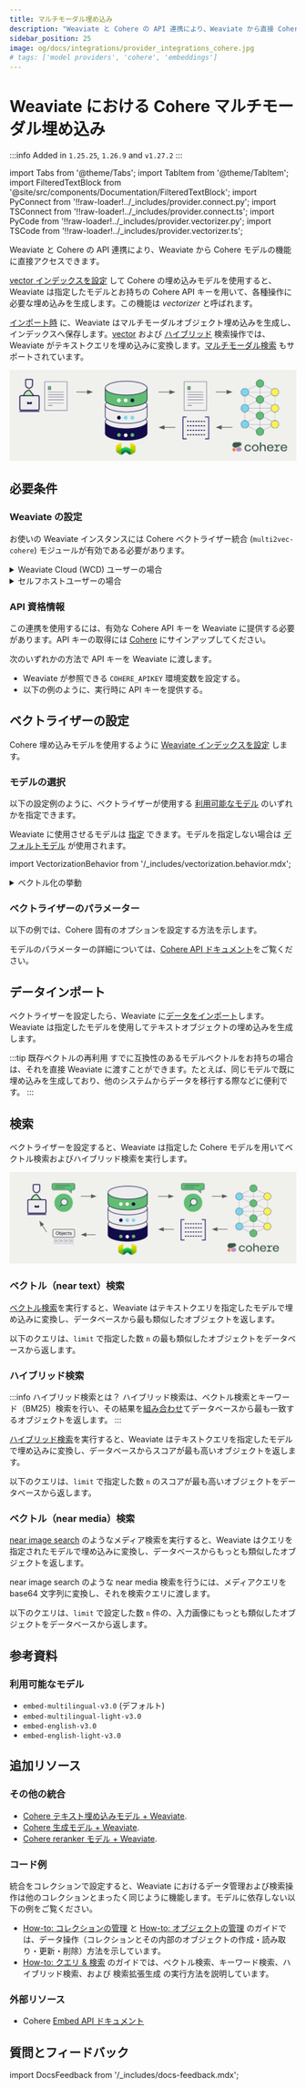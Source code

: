 ```yaml
---
title: マルチモーダル埋め込み
description: "Weaviate と Cohere の API 連携により、Weaviate から直接 Cohere モデルの機能にアクセスできます。"
sidebar_position: 25
image: og/docs/integrations/provider_integrations_cohere.jpg
# tags: ['model providers', 'cohere', 'embeddings']
---
```


# Weaviate における Cohere マルチモーダル埋め込み

:::info Added in `1.25.25`, `1.26.9` and `v1.27.2`
:::

import Tabs from '@theme/Tabs';
import TabItem from '@theme/TabItem';
import FilteredTextBlock from '@site/src/components/Documentation/FilteredTextBlock';
import PyConnect from '!!raw-loader!../_includes/provider.connect.py';
import TSConnect from '!!raw-loader!../_includes/provider.connect.ts';
import PyCode from '!!raw-loader!../_includes/provider.vectorizer.py';
import TSCode from '!!raw-loader!../_includes/provider.vectorizer.ts';

Weaviate と Cohere の API 連携により、Weaviate から Cohere モデルの機能に直接アクセスできます。

[vector インデックスを設定](#configure-the-vectorizer) して Cohere の埋め込みモデルを使用すると、Weaviate は指定したモデルとお持ちの Cohere API キーを用いて、各種操作に必要な埋め込みを生成します。この機能は *vectorizer* と呼ばれます。

[インポート時](#data-import) に、Weaviate はマルチモーダルオブジェクト埋め込みを生成し、インデックスへ保存します。[vector](#vector-near-text-search) および [ハイブリッド](#hybrid-search) 検索操作では、Weaviate がテキストクエリを埋め込みに変換します。[マルチモーダル検索](#vector-near-media-search) もサポートされています。

![Embedding integration illustration](../_includes/integration_cohere_embedding.png)

## 必要条件

### Weaviate の設定

お使いの Weaviate インスタンスには Cohere ベクトライザー統合 (`multi2vec-cohere`) モジュールが有効である必要があります。

<details>
  <summary>Weaviate Cloud (WCD) ユーザーの場合</summary>

この統合は WCD サーバーレスインスタンスでデフォルトで有効になっています。

</details>

<details>
  <summary>セルフホストユーザーの場合</summary>

- [クラスターメタデータ](/deploy/configuration/meta.md) を確認し、モジュールが有効かどうかを確認します。
- Weaviate でモジュールを有効化するには、[モジュール設定方法](../../configuration/modules.md) ガイドに従ってください。

</details>

### API 資格情報

この連携を使用するには、有効な Cohere API キーを Weaviate に提供する必要があります。API キーの取得には [Cohere](https://cohere.com/) にサインアップしてください。

次のいずれかの方法で API キーを Weaviate に渡します。

- Weaviate が参照できる `COHERE_APIKEY` 環境変数を設定する。
- 以下の例のように、実行時に API キーを提供する。

<Tabs groupId="languages">

 <TabItem value="py" label="Python API v4">
    <FilteredTextBlock
      text={PyConnect}
      startMarker="# START CohereInstantiation"
      endMarker="# END CohereInstantiation"
      language="py"
    />
  </TabItem>

 <TabItem value="js" label="JS/TS API v3">
    <FilteredTextBlock
      text={TSConnect}
      startMarker="// START CohereInstantiation"
      endMarker="// END CohereInstantiation"
      language="ts"
    />
  </TabItem>

</Tabs>

## ベクトライザーの設定

Cohere 埋め込みモデルを使用するように [Weaviate インデックスを設定](../../manage-collections/vector-config.mdx#specify-a-vectorizer) します。

<Tabs groupId="languages">
  <TabItem value="py" label="Python API v4">
    <FilteredTextBlock
      text={PyCode}
      startMarker="# START BasicMMVectorizerCohere"
      endMarker="# END BasicMMVectorizerCohere"
      language="py"
    />
  </TabItem>

  <TabItem value="js" label="JS/TS API v3">
    <FilteredTextBlock
      text={TSCode}
      startMarker="// START BasicMMVectorizerCohere"
      endMarker="// END BasicMMVectorizerCohere"
      language="ts"
    />
  </TabItem>

</Tabs>

### モデルの選択

以下の設定例のように、ベクトライザーが使用する [利用可能なモデル](#available-models) のいずれかを指定できます。

<Tabs groupId="languages">
  <TabItem value="py" label="Python API v4">
    <FilteredTextBlock
      text={PyCode}
      startMarker="# START MMVectorizerCohereCustomModel"
      endMarker="# END MMVectorizerCohereCustomModel"
      language="py"
    />
  </TabItem>

  <TabItem value="js" label="JS/TS API v3">
    <FilteredTextBlock
      text={TSCode}
      startMarker="// START MMVectorizerCohereCustomModel"
      endMarker="// END MMVectorizerCohereCustomModel"
      language="ts"
    />
  </TabItem>

</Tabs>

Weaviate に使用させるモデルは [指定](#vectorizer-parameters) できます。モデルを指定しない場合は [デフォルトモデル](#available-models) が使用されます。

import VectorizationBehavior from '/_includes/vectorization.behavior.mdx';

<details>
  <summary>ベクトル化の挙動</summary>

<VectorizationBehavior/>

</details>



### ベクトライザーのパラメーター

以下の例では、Cohere 固有のオプションを設定する方法を示します。

<Tabs groupId="languages">
  <TabItem value="py" label="Python API v4">
    <FilteredTextBlock
      text={PyCode}
      startMarker="# START FullMMVectorizerCohere"
      endMarker="# END FullMMVectorizerCohere"
      language="py"
    />
  </TabItem>

  <TabItem value="js" label="JS/TS API v3">
    <FilteredTextBlock
      text={TSCode}
      startMarker="// START FullMMVectorizerCohere"
      endMarker="// END FullMMVectorizerCohere"
      language="ts"
    />
  </TabItem>

</Tabs>

モデルのパラメーターの詳細については、[Cohere API ドキュメント](https://docs.cohere.com/reference/embed)をご覧ください。

## データインポート

ベクトライザーを設定したら、Weaviate に[データをインポート](../../manage-objects/import.mdx)します。Weaviate は指定したモデルを使用してテキストオブジェクトの埋め込みを生成します。

<Tabs groupId="languages">

 <TabItem value="py" label="Python API v4">
    <FilteredTextBlock
      text={PyCode}
      startMarker="# START MMBatchImportExample"
      endMarker="# END MMBatchImportExample"
      language="py"
    />
  </TabItem>

 <TabItem value="js" label="JS/TS API v3">
    <FilteredTextBlock
      text={TSCode}
      startMarker="// START MMBatchImportExample"
      endMarker="// END MMBatchImportExample"
      language="ts"
    />
  </TabItem>

</Tabs>

:::tip 既存ベクトルの再利用
すでに互換性のあるモデルベクトルをお持ちの場合は、それを直接 Weaviate に渡すことができます。たとえば、同じモデルで既に埋め込みを生成しており、他のシステムからデータを移行する際などに便利です。
:::

## 検索

ベクトライザーを設定すると、Weaviate は指定した Cohere モデルを用いてベクトル検索およびハイブリッド検索を実行します。

![検索時の埋め込み統合の図](../_includes/integration_cohere_embedding_search.png)

### ベクトル（near text）検索

[ベクトル検索](../../search/similarity.md#search-with-text)を実行すると、Weaviate はテキストクエリを指定したモデルで埋め込みに変換し、データベースから最も類似したオブジェクトを返します。

以下のクエリは、`limit` で指定した数 `n` の最も類似したオブジェクトをデータベースから返します。

<Tabs groupId="languages">

 <TabItem value="py" label="Python API v4">
    <FilteredTextBlock
      text={PyCode}
      startMarker="# START NearTextExample"
      endMarker="# END NearTextExample"
      language="py"
    />
  </TabItem>

 <TabItem value="js" label="JS/TS API v3">
    <FilteredTextBlock
      text={TSCode}
      startMarker="// START NearTextExample"
      endMarker="// END NearTextExample"
      language="ts"
    />
  </TabItem>

</Tabs>

### ハイブリッド検索

:::info ハイブリッド検索とは？
ハイブリッド検索は、ベクトル検索とキーワード（BM25）検索を行い、その結果を[組み合わせ](../../search/hybrid.md)てデータベースから最も一致するオブジェクトを返します。
:::

[ハイブリッド検索](../../search/hybrid.md)を実行すると、Weaviate はテキストクエリを指定したモデルで埋め込みに変換し、データベースからスコアが最も高いオブジェクトを返します。

以下のクエリは、`limit` で指定した数 `n` のスコアが最も高いオブジェクトをデータベースから返します。

<Tabs groupId="languages">

 <TabItem value="py" label="Python API v4">
    <FilteredTextBlock
      text={PyCode}
      startMarker="# START HybridExample"
      endMarker="# END HybridExample"
      language="py"
    />
  </TabItem>

 <TabItem value="js" label="JS/TS API v3">
    <FilteredTextBlock
      text={TSCode}
      startMarker="// START HybridExample"
      endMarker="// END HybridExample"
      language="ts"
    />
  </TabItem>

</Tabs>



### ベクトル（near media）検索

[near image search](../../search/similarity.md#search-with-image) のようなメディア検索を実行すると、Weaviate はクエリを指定されたモデルで埋め込みに変換し、データベースからもっとも類似したオブジェクトを返します。

near image search のような near media 検索を行うには、メディアクエリを base64 文字列に変換し、それを検索クエリに渡します。

以下のクエリは、`limit` で設定した数 `n` 件の、入力画像にもっとも類似したオブジェクトをデータベースから返します。

<Tabs groupId="languages">

 <TabItem value="py" label="Python API v4">
    <FilteredTextBlock
      text={PyCode}
      startMarker="# START NearImageExample"
      endMarker="# END NearImageExample"
      language="py"
    />
  </TabItem>

 <TabItem value="js" label="JS/TS API v3">
    <FilteredTextBlock
      text={TSCode}
      startMarker="// START NearImageExample"
      endMarker="// END NearImageExample"
      language="ts"
    />
  </TabItem>

</Tabs>

## 参考資料

### 利用可能なモデル

- `embed-multilingual-v3.0` (デフォルト)
- `embed-multilingual-light-v3.0`
- `embed-english-v3.0`
- `embed-english-light-v3.0`

## 追加リソース

### その他の統合

- [Cohere テキスト埋め込みモデル + Weaviate](./embeddings.md).
- [Cohere 生成モデル + Weaviate](./generative.md).
- [Cohere reranker モデル + Weaviate](./reranker.md).

### コード例

統合をコレクションで設定すると、Weaviate におけるデータ管理および検索操作は他のコレクションとまったく同じように機能します。モデルに依存しない以下の例をご覧ください。

- [How-to: コレクションの管理](../../manage-collections/index.mdx) と [How-to: オブジェクトの管理](../../manage-objects/index.mdx) のガイドでは、データ操作（コレクションとその内部のオブジェクトの作成・読み取り・更新・削除）方法を示しています。
- [How-to: クエリ & 検索](../../search/index.mdx) のガイドでは、ベクトル検索、キーワード検索、ハイブリッド検索、および 検索拡張生成 の実行方法を説明しています。

### 外部リソース

- Cohere [Embed API ドキュメント](https://docs.cohere.com/reference/embed)

## 質問とフィードバック

import DocsFeedback from '/_includes/docs-feedback.mdx';

<DocsFeedback/>


